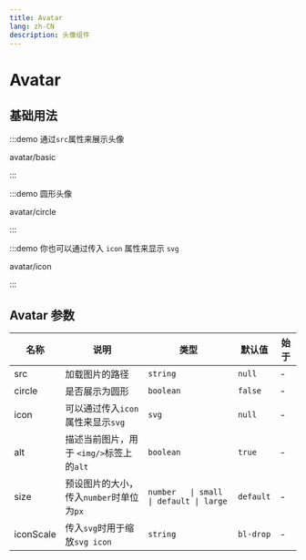 ```yaml
---
title: Avatar
lang: zh-CN
description: 头像组件
---
```


# Avatar

## 基础用法

:::demo 通过`src`属性来展示头像

avatar/basic

:::

:::demo 圆形头像

avatar/circle

:::

:::demo 你也可以通过传入 `icon` 属性来显示 `svg`

avatar/icon

:::

## Avatar 参数

| 名称      | 说明                                     | 类型                                        | 默认值    | 始于 |
| --------- | ---------------------------------------- | ------------------------------------------- | --------- | ---- |
| src       | 加载图片的路径                           | `string`                                    | `null`    | -    |
| circle    | 是否展示为圆形                           | `boolean`                                   | `false`   | -    |
| icon      | 可以通过传入`icon` 属性来显示`svg`       | `svg`                                       | `null`    | -    |
| alt       | 描述当前图片，用于 `<img/>`标签上的`alt` | `boolean`                                   | `true`    | -    |
| size      | 预设图片的大小，传入`number`时单位为`px` | `number   \| small     \| default \| large` | `default` | -    |
| iconScale | 传入`svg`时用于缩放`svg icon`            | `string`                                    | `bl-drop` | -    |

